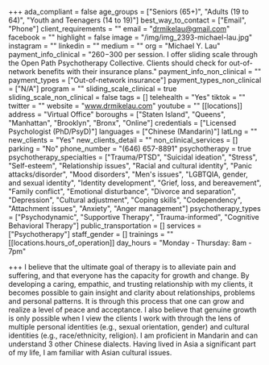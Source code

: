 +++
ada_compliant = false
age_groups = ["Seniors (65+)", "Adults (19 to 64)", "Youth and Teenagers (14 to 19)"]
best_way_to_contact = ["Email", "Phone"]
client_requirements = ""
email = "drmikelau@gmail.com"
facebook = ""
highlight = false
image = "/img/img_2393-michael-lau.jpg"
instagram = ""
linkedin = ""
medium = ""
org = "Michael Y. Lau"
payment_info_clinical = "$260-$300 per session. I offer sliding scale through the Open Path Psychotherapy Collective. Clients should check for out-of-network benefits with their insurance plans."
payment_info_non_clinical = ""
payment_types = ["Out-of-network insurance"]
payment_types_non_clinical = ["N/A"]
program = ""
sliding_scale_clinical = true
sliding_scale_non_clinical = false
tags = []
telehealth = "Yes"
tiktok = ""
twitter = ""
website = "www.drmikelau.com"
youtube = ""
[[locations]]
address = "Virtual Office"
boroughs = ["Staten Island", "Queens", "Manhattan", "Brooklyn", "Bronx", "Online"]
credentials = ["Licensed Psychologist (PhD/PsyD)"]
languages = ["Chinese (Mandarin)"]
latLng = ""
new_clients = "Yes"
new_clients_detail = ""
non_clinical_services = []
parking = "No"
phone_number = "(646) 657-8891"
psychotherapy = true
psychotherapy_specialties = ["Trauma/PTSD", "Suicidal ideation", "Stress", "Self-esteem", "Relationship issues", "Racial and cultural identity", "Panic attacks/disorder", "Mood disorders", "Men's issues", "LGBTQIA, gender, and sexual identity", "Identity development", "Grief, loss, and bereavement", "Family conflict", "Emotional disturbance", "Divorce and separation", "Depression", "Cultural adjustment", "Coping skills", "Codependency", "Attachment issues", "Anxiety", "Anger management"]
psychotherapy_types = ["Psychodynamic", "Supportive Therapy", "Trauma-informed", "Cognitive Behavioral Therapy"]
public_transportation = []
services = ["Psychotherapy"]
staff_gender = []
trainings = ""
[[locations.hours_of_operation]]
day_hours = "Monday - Thursday: 8am - 7pm"

+++
I believe that the ultimate goal of therapy is to alleviate pain and suffering, and that everyone has the capacity for growth and change. By developing a caring, empathic, and trusting relationship with my clients, it becomes possible to gain insight and clarity about relationships, problems and personal patterns. It is through this process that one can grow and realize a level of peace and acceptance. I also believe that genuine growth is only possible when I view the clients I work with through the lens of multiple personal identities (e.g., sexual orientation, gender) and cultural identities (e.g., race/ethnicity, religion). I am proficient in Mandarin and can understand 3 other Chinese dialects. Having lived in Asia a significant part of my life, I am familiar with Asian cultural issues.